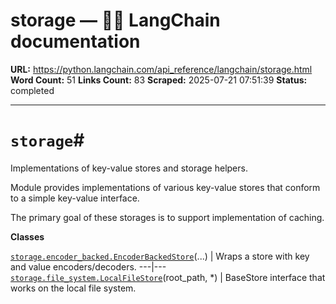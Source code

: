 # storage — 🦜🔗 LangChain  documentation

**URL:** https://python.langchain.com/api_reference/langchain/storage.html
**Word Count:** 51
**Links Count:** 83
**Scraped:** 2025-07-21 07:51:39
**Status:** completed

---

# `storage`\#

Implementations of key-value stores and storage helpers.

Module provides implementations of various key-value stores that conform to a simple key-value interface.

The primary goal of these storages is to support implementation of caching.

**Classes**

[`storage.encoder_backed.EncoderBackedStore`](https://python.langchain.com/api_reference/langchain/storage/langchain.storage.encoder_backed.EncoderBackedStore.html#langchain.storage.encoder_backed.EncoderBackedStore "langchain.storage.encoder_backed.EncoderBackedStore")\(...\) | Wraps a store with key and value encoders/decoders.   ---|---   [`storage.file_system.LocalFileStore`](https://python.langchain.com/api_reference/langchain/storage/langchain.storage.file_system.LocalFileStore.html#langchain.storage.file_system.LocalFileStore "langchain.storage.file_system.LocalFileStore")\(root\_path, \*\) | BaseStore interface that works on the local file system.